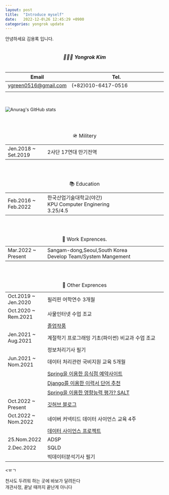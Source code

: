 ```yaml
---
layout: post
title:  "Introduce myself"
date:   2022-12-0\26 12:45:29 +0900
categories: yongrok update
---
```



안녕하세요 김용록 입니다.

<div>
	<table> <!-- ------이름------ -->
		<caption><h5>👨🏾‍💻 Yongrok Kim</h5></caption>
    <colgroup>
		<col style="width: 10%">
      	<col style="width: auto">
	</colgroup>
    <thead>
      <tr>
        <th>Email</th>
        <th>Tel.</th>
			</tr>
    </thead>
    <tbody>
      <tr>
        <td><a href="mailto:ygreen0516@gmail.com">
  ygreen0516@gmail.com
  </a></td>
  			<td>(+82)010-6417-0516</td>
			</tr>    
      <tr> <!-- ------병과------ -->
        <td colspan="2">
			 		<!-- 기면증(Narcolepsy)이 있습니다. -->
      	</td>
			</tr>    
		<tbody>
	</table>
  <br>
		

<!-- 깃허브 상태 표시 -->
![Anurag's GitHub stats](https://github-readme-stats.vercel.app/api?username=Grokeen&show_icons=true&theme=radical)

	
<br>
	<br>
	<table><!-- ------군대------ -->
		<caption>🪖 Militery</caption>
    <colgroup>
		<col style="width: 25%">
      	<col style="width: auto">
	</colgroup>
    <tbody>
      <tr>
        <td>Jen.2018 ~ Set.2019
				</td>
        <td> 
					2사단 17연대 만기전역<br>
				</td>
			</tr>    
		<tbody>
	</table>

  <br>
	<br>
	<table> <!-- ------학력------ -->
		<caption>📚 Education</caption>
    <colgroup>
		<col style="width: 25%">
      	<col style="width: auto">
	</colgroup>
    <tbody>
      <tr>
        <td>Feb.2016 ~ Feb.2022</td>
        <td>
          한국산업기술대학교(야간)<br>
          KPU Computer Enginering<br>
					3.25/4.5
				</td>
			</tr>    
		<tbody>
	</table>
  
  <br>
	<br>
	<table><!-- ------경력------ -->
		<caption>💼 Work Exprences.</caption>
    <colgroup>
		<col style="width: 25%">
      	<col style="width: auto">
	</colgroup>
    <tbody>
      <tr>
        <td>Mar.2022 ~ Present
				</td>
        <td>
        	Sangam-dong,Seoul,South Korea<br>
					Develop Team/System Mangement <br>
				</td>
			</tr>    
		<tbody>
	</table>

	
  
  <br>
	<br>
	<table><!-- ------경험 및 자격증------ -->
		<caption>📌 Other Exprences</caption>
    <colgroup>
		<col style="width: 25%">
      	<col style="width: auto">
	</colgroup>
    <tbody>
      <tr>
        <td>Oct.2019 ~ Jen.2020
				</td>
        <td>
        	필리핀 어학연수 3개월 <br>
				</td>
			</tr>
			<tr>
        <td>Oct.2020 ~ Rem.2021
				</td>
        <td>
        	사물인터넷 수업 조교 <br>
				</td>
			</tr>
      <tr>
        <td><!-- Oct.2020 ~ Rem.2021 -->
				</td>
        <td>
        	<a href="">졸업작품</a><br>
				</td>
			</tr>
      <tr>
        <td>Jen.2021 ~ Aug.2021
				</td>
        <td>
        	계절학기 프로그래밍 기초(파이썬) 비교과 수업 조교  <br>
				</td>
			</tr>
      <tr>
        <td><!-- Mar.2021 -->
				</td>
        <td>
        	정보처리기사 필기 <br>
				</td>
			</tr>
      <tr>
        <td>Jun.2021 ~ Nom.2021
				</td>
        <td>
        	데이터 처리관련 국비지원 교육 5개월 <br>
				</td>
			</tr>
      <tr>
        <td><!-- Jun.2021 ~ Nom.2021 -->
				</td>
        <td>
        	<a href="">Spring을 이용한 음식점 예약사이트 
					</a><br>
				</td>
			</tr>
      <tr>
        <td><!-- Jun.2021 ~ Nom.2021 -->
				</td>
        <td>
          <a href="">Django를 이용한 이력서 단어 추천
					</a><br>
				</td>
			</tr>
      <tr>
        <td><!-- Jun.2021 ~ Nom.2021 -->
				</td>
        <td>
          <a href="">Spring을 이용한 영향능력 평가? SALT
					</a><br>
				</td>
			</tr>
      <tr>
        <td>Oct.2022 ~ Present
				</td>
        <td>
        	<a href="https://grokeen.github.io/">
    깃허브 블로그
	</a><br>
				</td>
			</tr>
      <tr>
        <td>Oct.2022 ~ Nom.2022
				</td>
        <td>
        	네이버 커넥티드 데이터 사이언스 교육 4주 <br>
				</td>
			</tr>
      <tr>
        <td><!-- Oct.2022 ~ Nom.2022 -->
				</td>
        <td>
        	<a href="">데이터 사이언스 프로젝트</a> <br>
				</td>
			</tr>
      <tr>
        <td>25.Nom.2022
				</td>
        <td>
        	ADSP<br>
				</td>
			</tr>
      <tr>
        <td>2.Dec.2022
				</td>
        <td>
        	SQLD<br>
				</td>
			</tr>
      <tr>
        <td><!-- Jun.2023 -->
				</td>
        <td>
        	빅데이터분석기사 필기<br>
				</td>
			</tr>  
		<tbody>
	</table>
</div>



  
<ㅠㄱ

천사도 두려워 하는 곳에 바보가 달려든다<br>
개관사정, 끝날 때까지 끝난게 아니다<br>








<!--

<div>
	<table>
		<caption>It's me</caption>
    <colgroup>
			<col style="width: 25%">
      <col style="width: 25%">
      <col style="width: 25%">
      <col style="width: 25%">
		</colgroup>
    <thead>
      <tr>
        <th>이름</th>
        <th>한글</th>
        <th>영문</th>
        <th>용록4</th>
			</tr>
    </thead>
    <tbody>
      <tr>
        <td>1</td>
        <td>2</td>
        <td>3</td>
        <td>4</td>
			</tr>
        <tr>
        <td>1</td>
        <td>2</td>
        <td>3</td>
        <td>4</td>
			</tr>
    <tbody>
	</table>
</div>

-->
<!--
**Grokeen/Grokeen** is a ✨ _special_ ✨ repository because its `README.md` (this file) appears on your GitHub profile.

Here are some ideas to get you started:

- 🔭 I’m currently working on ...
- 🌱 I’m currently learning ...
- 👯 I’m looking to collaborate on ...
- 🤔 I’m looking for help with ...
- 💬 Ask me about ...
- 📫 How to reach me: ...
- 😄 Pronouns: ...
- ⚡ Fun fact: ...
-->
